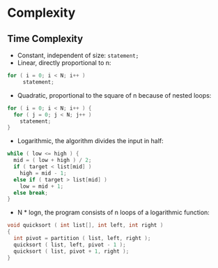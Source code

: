 Complexity
==========

## Time Complexity
* Constant, independent of size:
```statement;```
* Linear, directly proportional to n:
```C
for ( i = 0; i < N; i++ )
     statement;
```
* Quadratic, proportional to the square of n because of nested loops:
```C
for ( i = 0; i < N; i++ ) {
  for ( j = 0; j < N; j++ )
    statement;
}
```
* Logarithmic, the algorithm divides the input in half:
```C
while ( low <= high ) {
  mid = ( low + high ) / 2;
  if ( target < list[mid] )
    high = mid - 1;
  else if ( target > list[mid] )
    low = mid + 1;
  else break;
}
```
* N * logn, the program consists of n loops of a logarithmic function:
```C
void quicksort ( int list[], int left, int right )
{
  int pivot = partition ( list, left, right );
  quicksort ( list, left, pivot - 1 );
  quicksort ( list, pivot + 1, right );
}
```